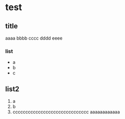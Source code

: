 # test

## title

aaaa
bbbb
cccc
dddd
eeee

### list

- a
- b
- c

## list2

1. a
1. b
1. cccccccccccccccccccccccccccccc
aaaaaaaaaaaa
